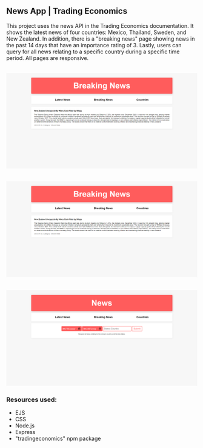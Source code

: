 ## News App | Trading Economics
This project uses the news API in the Trading Economics documentation. It shows the latest news of four countries: Mexico, Thailand, Sweden, and New Zealand. In addition, there is a "breaking news" page showing news in the past 14 days that have an importance rating of 3. Lastly, users can query for all news relating to a specific country during a specific time period. All pages are responsive.

&nbsp;
![Latest News Page](images/breakingNews-page.png )

&nbsp;
![Breaking News Page](images/breakingNews-page.png )

&nbsp;
![Country Form Page](images/countryForm-page.png )

### Resources used:
* EJS
* CSS
* Node.js
* Express
* "tradingeconomics" npm package